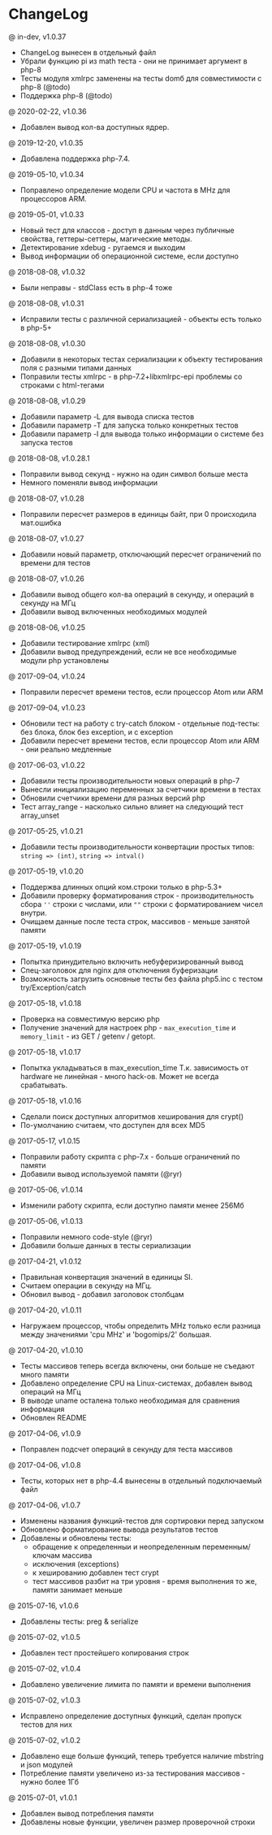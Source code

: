 # ChangeLog

@ in-dev, v1.0.37

 * ChangeLog вынесен в отдельный файл
 * Убрали функцию pi из math теста - они не принимает аргумент в php-8
 * Тесты модуля xmlrpc заменены на тесты domб для совместимости с php-8 (@todo)
 * Поддержка php-8 (@todo)

@ 2020-02-22, v1.0.36

 * Добавлен вывод кол-ва доступных ядрер.

@ 2019-12-20, v1.0.35

 * Добавлена поддержка php-7.4.

@ 2019-05-10, v1.0.34

 * Поправлено определение модели CPU и частота в MHz для процессоров ARM.

@ 2019-05-01, v1.0.33

 * Новый тест для классов - доступ в данным через публичные свойства,
   геттеры-сеттеры, магические методы.
 * Детектирование xdebug - ругаемся и выходим
 * Вывод информации об операционной системе, если доступно

@ 2018-08-08, v1.0.32

 * Были неправы - stdClass есть в php-4 тоже

@ 2018-08-08, v1.0.31

 * Исправили тесты с различной сериализацией - объекты есть только в php-5+

@ 2018-08-08, v1.0.30

 * Добавили в некоторых тестах сериализации к объекту тестирования поля с разными типами данных
 * Поправили тесты xmlrpc - в php-7.2+libxmlrpc-epi проблемы со строками с html-тегами

@ 2018-08-08, v1.0.29

 * Добавили параметр -L для вывода списка тестов
 * Добавили параметр -T для запуска только конкретных тестов
 * Добавили параметр -I для вывода только информации о системе без запуска тестов

@ 2018-08-08, v1.0.28.1

 * Поправили вывод секунд - нужно на один символ больше места
 * Немного поменяли вывод информации

@ 2018-08-07, v1.0.28

 * Поправили пересчет размеров в единицы байт, при 0 происходила мат.ошибка

@ 2018-08-07, v1.0.27

 * Добавили новый параметр, отключающий пересчет ограничений по времени для тестов

@ 2018-08-07, v1.0.26

 * Добавили вывод общего кол-ва операций в секунду, и операций в секунду на МГц
 * Добавили вывод включенных необходимых модулей

@ 2018-08-06, v1.0.25

 * Добавили тестирование xmlrpc (xml)
 * Добавили вывод предупреждений, если не все необходимые модули php установлены

@ 2017-09-04, v1.0.24

 * Поправили пересчет времени тестов, если процессор Atom или ARM

@ 2017-09-04, v1.0.23

 * Обновили тест на работу с try-catch блоком - отдельные под-тесты: без блока, блок без exception, и с exception
 * Добавили пересчет времени тестов, если процессор Atom или ARM - они реально медленные

@ 2017-06-03, v1.0.22

 * Добавили тесты производительности новых операций в php-7
 * Вынесли инициализацию переменных за счетчики времени в тестах
 * Обновили счетчики времени для разных версий php
 * Тест array_range - насколько сильно влияет на следующий тест array_unset

@ 2017-05-25, v1.0.21

 * Добавили тесты производительности конвертации простых типов:
   `string => (int)`, `string => intval()`

@ 2017-05-19, v1.0.20

 * Поддержва длинных опций ком.строки только в php-5.3+
 * Добавили проверку форматирования строк - производительность сбора `''` строки с числами,
   или `""` строки с форматированием чисел внутри.
 * Очищаем данные после теста строк, массивов - меньше занятой памяти

@ 2017-05-19, v1.0.19

 * Попытка принудительно включить небуферизированный вывод
 * Спец-заголовок для nginx для отключения буферизации
 * Возможность загрузить основные тесты без файла php5.inc с тестом try/Exception/catch

@ 2017-05-18, v1.0.18

 * Проверка на совместимую версию php
 * Получение значений для настроек php - `max_execution_time` и `memory_limit` - из
   GET / getenv / getopt.

@ 2017-05-18, v1.0.17

 * Попытка укладываться в max_execution_time
   Т.к. зависимость от hardware не линейная - много hack-ов.
   Может не всегда срабатывать.

@ 2017-05-18, v1.0.16

 * Сделали поиск доступных алгоритмов хеширования для crypt()
 * По-умолчанию считаем, что доступен для всех MD5

@ 2017-05-17, v1.0.15

 * Поправили работу скрипта с php-7.x - больше ограничений по памяти
 * Добавили вывод используемой памяти (@ryr)

@ 2017-05-06, v1.0.14

 * Изменили работу скрипта, если доступно памяти менее 256Мб

@ 2017-05-06, v1.0.13

 * Поправили немного code-style (@ryr)
 * Добавили больше данных в тесты сериализации

@ 2017-04-21, v1.0.12

 * Правильная конвертация значений в единицы SI.
 * Считаем операции в секунду на МГц.
 * Обновил вывод - добавил заголовок столбцам

@ 2017-04-20, v1.0.11

 * Нагружаем процессор, чтобы определить MHz только если разница между
   значениями 'cpu MHz' и 'bogomips/2' большая.

@ 2017-04-20, v1.0.10

 * Тесты массивов теперь всегда включены, они больше не съедают много памяти
 * Добавлено определение CPU на Linux-системах, добавлен вывод операций на МГц
 * В выводе uname осталена только необходимая для сравнения информация
 * Обновлен README

@ 2017-04-06, v1.0.9

 * Поправлен подсчет операций в секунду для теста массивов

@ 2017-04-06, v1.0.8

 * Тесты, которых нет в php-4.4 вынесены в отдельный подключаемый файл

@ 2017-04-06, v1.0.7

 * Изменены названия функций-тестов для сортировки перед запуском
 * Обновлено форматирование вывода результатов тестов
 * Добавлены и обновлены тесты:
   - обращение к определенныи и неопределенным переменным/ключам массива
   - исключения (exceptions)
   - к хешированию добавлен тест crypt
   - тест массивов разбит на три уровня - время выполнения то же, памяти занимает меньше

@ 2015-07-16, v1.0.6

 * Добавлены тесты: preg & serialize

@ 2015-07-02, v1.0.5

 * Добавлен тест простейшего копирования строк

@ 2015-07-02, v1.0.4

 * Добавлено увеличение лимита по памяти и времени выполнения

@ 2015-07-02, v1.0.3

 * Исправлено определение доступных функций, сделан пропуск тестов для них

@ 2015-07-02, v1.0.2

 * Добавлено еще больше функций, теперь требуется наличие mbstring и json модулей
 * Потребление памяти увеличено из-за тестирования массивов - нужно более 1Гб

@ 2015-07-01, v1.0.1

 * Добавлен вывод потребления памяти
 * Добавлены новые функции, увеличен размер проверочной строки

